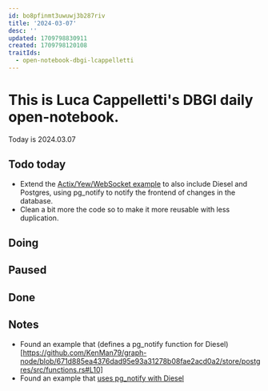 ```yaml
---
id: bo8pfinmt3uwuwj3b287riv
title: '2024-03-07'
desc: ''
updated: 1709798830911
created: 1709798120108
traitIds:
  - open-notebook-dbgi-lcappelletti
---
```



# This is Luca Cappelletti's DBGI daily open-notebook.

Today is 2024.03.07

## Todo today

* Extend the [Actix/Yew/WebSocket example](https://github.com/LucaCappelletti94/actix_yew_websockets) to also include Diesel and Postgres, using pg_notify to notify the frontend of changes in the database.
* Clean a bit more the code so to make it more reusable with less duplication.

## Doing

## Paused

## Done

## Notes

* Found an example that (defines a pg_notify function for Diesel)[https://github.com/KenMan79/graph-node/blob/671d885ea4376dad95e93a31278b08fae2acd0a2/store/postgres/src/functions.rs#L10]
* Found an example that [uses pg_notify with Diesel](https://github.com/KenMan79/graph-node/blob/671d885ea4376dad95e93a31278b08fae2acd0a2/store/postgres/src/chain_head_listener.rs#L100)
